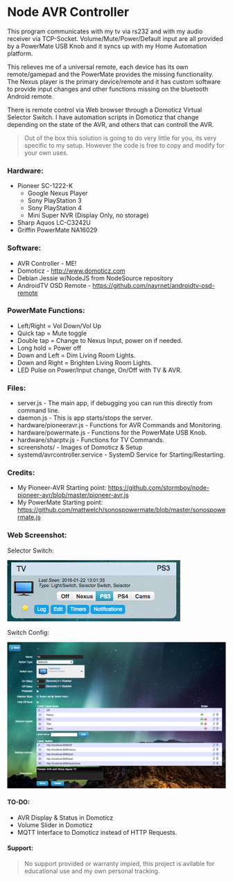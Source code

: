 # Node AVR Controller

This program communicates with my tv via rs232 and with my audio receiver via TCP-Socket. Volume/Mute/Power/Default input are all provided by a PowerMate USB Knob and it syncs up with my Home Automation platform.

This relieves me of a universal remote, each device has its own remote/gamepad and the PowerMate provides the missing functionality. The Nexus player is the primary device/remote and it has custom software to provide input changes and other functions missing on the bluetooth Android remote.

There is remote control via Web browser through a Domoticz Virtual Selector Switch. I have automation scripts in Domoticz that change depending on the state of the AVR, and others that can controll the AVR.

> Out of the box this solution is going to do very little for you, its very specific to my setup. However the code is free to copy and modify for your own uses.

### Hardware:
* Pioneer SC-1222-K
  * Google Nexus Player
  * Sony PlayStation 3
  * Sony PlayStation 4
  * Mini Super NVR (Display Only, no storage)
* Sharp Aquos LC-C3242U
* Griffin PowerMate NA16029

### Software:
* AVR Controller - ME!
* Domoticz - http://www.domoticz.com
* Debian Jessie w/NodeJS from NodeSource repository
* AndroidTV OSD Remote - https://github.com/nayrnet/androidtv-osd-remote

### PowerMate Functions: 
* Left/Right = Vol Down/Vol Up
* Quick tap = Mute toggle
* Double tap = Change to Nexus Input, power on if needed.
* Long hold = Power off
* Down and Left = Dim Living Room Lights.
* Down and Right = Brighten Living Room Lights.
* LED Pulse on Power/Input change, On/Off with TV & AVR.

### Files:
* server.js - The main app, if debugging you can run this directly from command line.
* daemon.js - This is app starts/stops the server.
* hardware/pioneeravr.js - Functions for AVR Commands and Monitoring.
* hardware/powermate.js - Functions for the PowerMate USB Knob.
* hardware/sharptv.js - Functions for TV Commands.
* screenshots/ - Images of Domoticz & Setup
* systemd/avrcontroller.service - SystemD Service for Starting/Restarting.

### Credits:
* My Pioneer-AVR Starting point: https://github.com/stormboy/node-pioneer-avr/blob/master/pioneer-avr.js
* My PowerMate Starting point: https://github.com/mattwelch/sonospowermate/blob/master/sonospowermate.js

### Web Screenshot:
Selector Switch:

![Domoticz Selector Switch](screenshots/screenshot-button.png)

Switch Config:

![Domoticz Switch Config](screenshots/screenshot-config.png)

#### TO-DO:
* AVR Display & Status in Domoticz
* Volume Slider in Domoticz
* MQTT Interface to Domoticz instead of HTTP Requests.

#### Support:
> No support provided or warranty impied, this project is avilable for educational use and my own personal tracking.
